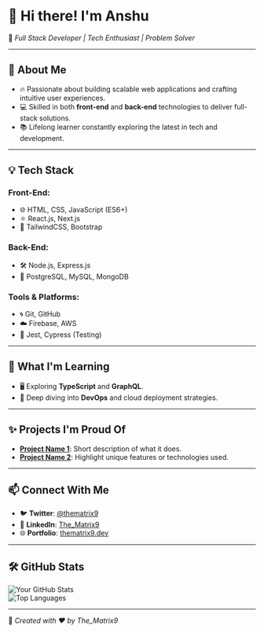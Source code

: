 # 👋 Hi there! I'm **Anshu**

🌟 _Full Stack Developer | Tech Enthusiast | Problem Solver_

---

## 🚀 About Me
- 🔥 Passionate about building scalable web applications and crafting intuitive user experiences.  
- 💻 Skilled in both **front-end** and **back-end** technologies to deliver full-stack solutions.  
- 📚 Lifelong learner constantly exploring the latest in tech and development.

---

## 💡 Tech Stack
### Front-End:
- 🌐 HTML, CSS, JavaScript (ES6+)
- ⚛️ React.js, Next.js
- 🎨 TailwindCSS, Bootstrap

### Back-End:
- 🛠️ Node.js, Express.js  
- 🐘 PostgreSQL, MySQL, MongoDB  

### Tools & Platforms:
- 🌀 Git, GitHub  
- ☁️ Firebase, AWS  
- 🧪 Jest, Cypress (Testing)

---

## 🌱 What I'm Learning
- 🖥️ Exploring **TypeScript** and **GraphQL**.  
- 🌌 Deep diving into **DevOps** and cloud deployment strategies.  

---

## ✨ Projects I'm Proud Of
- **[Project Name 1](#)**: Short description of what it does.  
- **[Project Name 2](#)**: Highlight unique features or technologies used.  

---

## 📫 Connect With Me
- 🐦 **Twitter**: [@thematrix9](#)  
- 💼 **LinkedIn**: [The_Matrix9](#)  
- 🌐 **Portfolio**: [thematrix9.dev](#)

---

## 🛠️ GitHub Stats
![Your GitHub Stats](https://github-readme-stats.vercel.app/api?username=the-matrix9&show_icons=true&theme=radical)  
![Top Languages](https://github-readme-stats.vercel.app/api/top-langs/?username=the-matrix9&layout=compact&theme=radical)

---

🌟 _Created with ❤️ by The_Matrix9_
